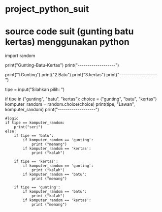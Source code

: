 # project_python_suit
# source code suit (gunting batu kertas) menggunakan python


import random

print("Gunting-Batu-Kertas")
print("-------------------")

print("1.Gunting")
print("2.Batu")
print("3.kertas")
print("-------------------")

tipe = input("Silahkan pilih: ")

if tipe in ("gunting", "batu", "kertas"):
    choice = ("gunting", "batu", "kertas")
    komputer_random = random.choice(choice)
    print(tipe, "Lawan", komputer_random)
    print("-------------------")
    
    #logic
    if tipe == komputer_random:
        print("seri")
    else:
        if tipe == 'batu':
            if komputer_random == 'gunting':
                print ("menang")
            if komputer_random == 'kertas':
                print ("kalah")
                
        if tipe == 'kertas':
            if komputer_random == 'gunting':
                print ("kalah")
            if komputer_random == 'batu':
                print ("menang")
                
        if tipe == 'gunting':
            if komputer_random == 'batu':
                print ("kalah")
            if komputer_random == 'kertas':
                print ("menang")
    
    
